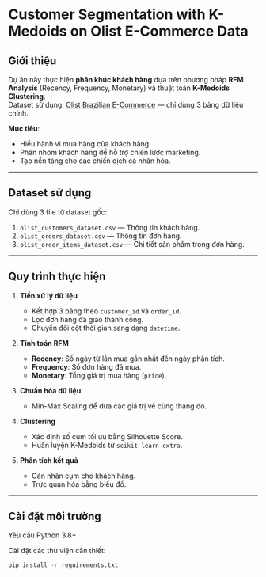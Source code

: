 # Customer Segmentation with K-Medoids on Olist E-Commerce Data

## Giới thiệu
Dự án này thực hiện **phân khúc khách hàng** dựa trên phương pháp **RFM Analysis** (Recency, Frequency, Monetary) và thuật toán **K-Medoids Clustering**.  
Dataset sử dụng: [Olist Brazilian E-Commerce](https://www.kaggle.com/datasets/olistbr/brazilian-ecommerce) — chỉ dùng 3 bảng dữ liệu chính.

**Mục tiêu**:
- Hiểu hành vi mua hàng của khách hàng.
- Phân nhóm khách hàng để hỗ trợ chiến lược marketing.
- Tạo nền tảng cho các chiến dịch cá nhân hóa.

---

## Dataset sử dụng
Chỉ dùng 3 file từ dataset gốc:
1. `olist_customers_dataset.csv` — Thông tin khách hàng.
2. `olist_orders_dataset.csv` — Thông tin đơn hàng.
3. `olist_order_items_dataset.csv` — Chi tiết sản phẩm trong đơn hàng.

---

## Quy trình thực hiện
1. **Tiền xử lý dữ liệu**
   - Kết hợp 3 bảng theo `customer_id` và `order_id`.
   - Lọc đơn hàng đã giao thành công.
   - Chuyển đổi cột thời gian sang dạng `datetime`.

2. **Tính toán RFM**
   - **Recency**: Số ngày từ lần mua gần nhất đến ngày phân tích.
   - **Frequency**: Số đơn hàng đã mua.
   - **Monetary**: Tổng giá trị mua hàng (`price`).

3. **Chuẩn hóa dữ liệu**
   - Min-Max Scaling để đưa các giá trị về cùng thang đo.

4. **Clustering**
   - Xác định số cụm tối ưu bằng Silhouette Score.
   - Huấn luyện K-Medoids từ `scikit-learn-extra`.

5. **Phân tích kết quả**
   - Gán nhãn cụm cho khách hàng.
   - Trực quan hóa bằng biểu đồ.

---

## Cài đặt môi trường
Yêu cầu Python 3.8+

Cài đặt các thư viện cần thiết:
```bash
pip install -r requirements.txt
